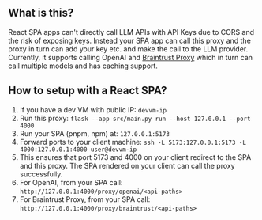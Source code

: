 ## What is this?

React SPA apps can't directly call LLM APIs with API Keys due to CORS and the risk of exposing keys.
Instead your SPA app can call this proxy and the proxy in turn can add your key etc. and make the call
to the LLM provider. Currently, it supports calling OpenAI and [Braintrust Proxy](https://github.com/braintrustdata/braintrust-proxy) which in turn can call multiple models and has caching support.

## How to setup with a React SPA?

1. If you have a dev VM with public IP: `devvm-ip`
2. Run this proxy: `flask --app src/main.py run --host 127.0.0.1 --port 4000`
3. Run your SPA (pnpm, npm) at: `127.0.0.1:5173`
4. Forward ports to your client machine: `ssh -L 5173:127.0.0.1:5173 -L 4000:127.0.0.1:4000 user@devvm-ip`
5. This ensures that port 5173 and 4000 on your client redirect to the SPA and this proxy. The SPA rendered on your client can call the proxy successfully.
6. For OpenAI, from your SPA call: `http://127.0.0.1:4000/proxy/openai/<api-paths>`
7. For Braintrust Proxy, from your SPA call: `http://127.0.0.1:4000/proxy/braintrust/<api-paths>`